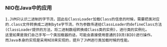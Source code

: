### NIO在Java中的应用
    1.JVM只认识二进制的字节流，因此在ClassLoader加载Class的信息的时候，需要把类对应的.class文件转换成二进制byte字节流，作为参数传递给ClassLoader的defineClass方法(ClassLoader提供的方法，将二进制数组转换成Class类的实例)，进行类的实例化。
    这里如果是我们自己手写一个类加载器的话，可能会直接使用普通的IO流(BIO)进行操作。
    而Java本身的实现是采用NIO来实现的，提升了JVM进行类加载时候的性能。
